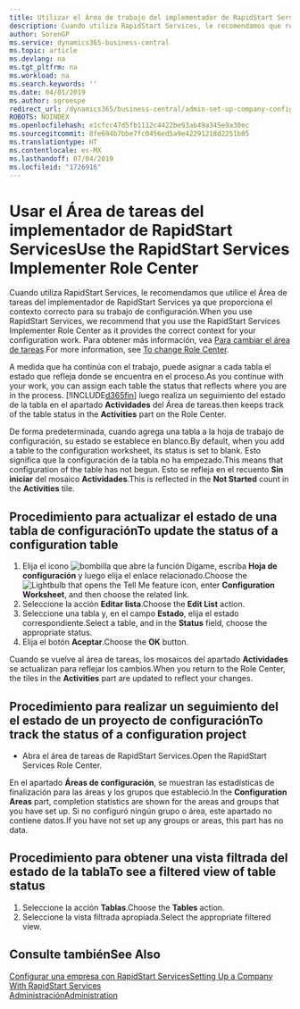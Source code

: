 ```yaml
---
title: Utilizar el Área de trabajo del implementador de RapidStart Services | Documentos de Microsoft
description: Cuando utiliza RapidStart Services, le recomendamos que realice un seguimiento de su trabajo y utilice el Área de tareas del implementador de RapidStart Services ya que proporciona el contexto correcto para su trabajo de configuración.
author: SorenGP
ms.service: dynamics365-business-central
ms.topic: article
ms.devlang: na
ms.tgt_pltfrm: na
ms.workload: na
ms.search.keywords: ''
ms.date: 04/01/2019
ms.author: sgroespe
redirect_url: /dynamics365/business-central/admin-set-up-company-configuration
ROBOTS: NOINDEX
ms.openlocfilehash: e1cfcc47d5fb1112c4422be93ab49a345e9a30ec
ms.sourcegitcommit: 8fe694b7bbe7fc0456ed5a9e42291218d2251b05
ms.translationtype: HT
ms.contentlocale: es-MX
ms.lasthandoff: 07/04/2019
ms.locfileid: "1726916"
---
```

# <a name="use-the-rapidstart-services-implementer-role-center"></a><span data-ttu-id="5f8ba-103">Usar el Área de tareas del implementador de RapidStart Services</span><span class="sxs-lookup"><span data-stu-id="5f8ba-103">Use the RapidStart Services Implementer Role Center</span></span>
<span data-ttu-id="5f8ba-104">Cuando utiliza RapidStart Services, le recomendamos que utilice el Área de tareas del implementador de RapidStart Services ya que proporciona el contexto correcto para su trabajo de configuración.</span><span class="sxs-lookup"><span data-stu-id="5f8ba-104">When you use RapidStart Services, we recommend that you use the RapidStart Services Implementer Role Center as it provides the correct context for your configuration work.</span></span> <span data-ttu-id="5f8ba-105">Para obtener más información, vea [Para cambiar el área de tareas](ui-change-basic-settings.md#to-change-role-center).</span><span class="sxs-lookup"><span data-stu-id="5f8ba-105">For more information, see [To change Role Center](ui-change-basic-settings.md#to-change-role-center).</span></span>

<span data-ttu-id="5f8ba-106">A medida que ha continúa con el trabajo, puede asignar a cada tabla el estado que refleja donde se encuentra en el proceso.</span><span class="sxs-lookup"><span data-stu-id="5f8ba-106">As you continue with your work, you can assign each table the status that reflects where you are in the process.</span></span> [!INCLUDE[d365fin](includes/d365fin_md.md)] <span data-ttu-id="5f8ba-107">luego realiza un seguimiento del estado de la tabla en el apartado **Actividades** del Área de tareas.</span><span class="sxs-lookup"><span data-stu-id="5f8ba-107">then keeps track of the table status in the **Activities** part on the Role Center.</span></span>  

<span data-ttu-id="5f8ba-108">De forma predeterminada, cuando agrega una tabla a la hoja de trabajo de configuración, su estado se establece en blanco.</span><span class="sxs-lookup"><span data-stu-id="5f8ba-108">By default, when you add a table to the configuration worksheet, its status is set to blank.</span></span> <span data-ttu-id="5f8ba-109">Esto significa que la configuración de la tabla no ha empezado.</span><span class="sxs-lookup"><span data-stu-id="5f8ba-109">This means that configuration of the table has not begun.</span></span> <span data-ttu-id="5f8ba-110">Esto se refleja en el recuento **Sin iniciar** del mosaico **Actividades**.</span><span class="sxs-lookup"><span data-stu-id="5f8ba-110">This is reflected in the **Not Started** count in the **Activities** tile.</span></span>  

## <a name="to-update-the-status-of-a-configuration-table"></a><span data-ttu-id="5f8ba-111">Procedimiento para actualizar el estado de una tabla de configuración</span><span class="sxs-lookup"><span data-stu-id="5f8ba-111">To update the status of a configuration table</span></span>  
1.  <span data-ttu-id="5f8ba-112">Elija el icono ![bombilla que abre la función Dígame](media/ui-search/search_small.png "Dígame que desea hacer"), escriba **Hoja de configuración** y luego elija el enlace relacionado.</span><span class="sxs-lookup"><span data-stu-id="5f8ba-112">Choose the ![Lightbulb that opens the Tell Me feature](media/ui-search/search_small.png "Tell me what you want to do") icon, enter **Configuration Worksheet**, and then choose the related link.</span></span>  
2.  <span data-ttu-id="5f8ba-113">Seleccione la acción **Editar lista**.</span><span class="sxs-lookup"><span data-stu-id="5f8ba-113">Choose the **Edit List** action.</span></span>  
3.  <span data-ttu-id="5f8ba-114">Seleccione una tabla y, en el campo **Estado**, elija el estado correspondiente.</span><span class="sxs-lookup"><span data-stu-id="5f8ba-114">Select a table, and in the **Status** field, choose the appropriate status.</span></span>  
4.  <span data-ttu-id="5f8ba-115">Elija el botón **Aceptar**.</span><span class="sxs-lookup"><span data-stu-id="5f8ba-115">Choose the **OK** button.</span></span>  

<span data-ttu-id="5f8ba-116">Cuando se vuelve al área de tareas, los mosaicos del apartado **Actividades** se actualizan para reflejar los cambios.</span><span class="sxs-lookup"><span data-stu-id="5f8ba-116">When you return to the Role Center, the tiles in the **Activities** part are updated to reflect your changes.</span></span>  

## <a name="to-track-the-status-of-a-configuration-project"></a><span data-ttu-id="5f8ba-117">Procedimiento para realizar un seguimiento del el estado de un proyecto de configuración</span><span class="sxs-lookup"><span data-stu-id="5f8ba-117">To track the status of a configuration project</span></span>  
- <span data-ttu-id="5f8ba-118">Abra el área de tareas de RapidStart Services.</span><span class="sxs-lookup"><span data-stu-id="5f8ba-118">Open the RapidStart Services Role Center.</span></span>  

<span data-ttu-id="5f8ba-119">En el apartado **Áreas de configuración**, se muestran las estadísticas de finalización para las áreas y los grupos que estableció.</span><span class="sxs-lookup"><span data-stu-id="5f8ba-119">In the **Configuration Areas** part, completion statistics are shown for the areas and groups that you have set up.</span></span> <span data-ttu-id="5f8ba-120">Si no configuró ningún grupo o área, este apartado no contiene datos.</span><span class="sxs-lookup"><span data-stu-id="5f8ba-120">If you have not set up any groups or areas, this part has no data.</span></span>  

## <a name="to-see-a-filtered-view-of-table-status"></a><span data-ttu-id="5f8ba-121">Procedimiento para obtener una vista filtrada del estado de la tabla</span><span class="sxs-lookup"><span data-stu-id="5f8ba-121">To see a filtered view of table status</span></span>  
1. <span data-ttu-id="5f8ba-122">Seleccione la acción **Tablas**.</span><span class="sxs-lookup"><span data-stu-id="5f8ba-122">Choose the **Tables** action.</span></span>  
2. <span data-ttu-id="5f8ba-123">Seleccione la vista filtrada apropiada.</span><span class="sxs-lookup"><span data-stu-id="5f8ba-123">Select the appropriate filtered view.</span></span>  

## <a name="see-also"></a><span data-ttu-id="5f8ba-124">Consulte también</span><span class="sxs-lookup"><span data-stu-id="5f8ba-124">See Also</span></span>  
[<span data-ttu-id="5f8ba-125">Configurar una empresa con RapidStart Services</span><span class="sxs-lookup"><span data-stu-id="5f8ba-125">Setting Up a Company With RapidStart Services</span></span>](admin-set-up-a-company-with-rapidstart.md)  
[<span data-ttu-id="5f8ba-126">Administración</span><span class="sxs-lookup"><span data-stu-id="5f8ba-126">Administration</span></span>](admin-setup-and-administration.md)
